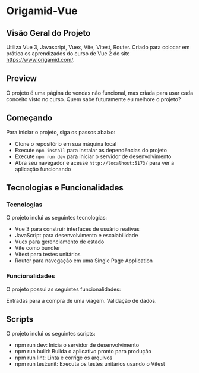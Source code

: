 # Origamid-Vue

## Visão Geral do Projeto
Utiliza Vue 3, Javascript, Vuex, Vite, Vitest, Router.
Criado para colocar em prática os aprendizados do curso de Vue 2 do site https://www.origamid.com/.

## Preview
O projeto é uma página de vendas não funcional, mas criada para usar cada conceito visto no curso. Quem sabe futuramente eu melhore o projeto?

## Começando
Para iniciar o projeto, siga os passos abaixo:

- Clone o repositório em sua máquina local
- Execute ```npm install``` para instalar as dependências do projeto
- Execute ```npm run dev``` para iniciar o servidor de desenvolvimento
- Abra seu navegador e acesse ```http://localhost:5173/``` para ver a aplicação funcionando

## Tecnologias e Funcionalidades
### Tecnologias
O projeto inclui as seguintes tecnologias:

- Vue 3 para construir interfaces de usuário reativas
- JavaScript para desenvolvimento e escalabilidade
- Vuex para gerenciamento de estado
- Vite como bundler
- Vitest para testes unitários
- Router para navegação em uma Single Page Application

### Funcionalidades
O projeto possui as seguintes funcionalidades:

Entradas para a compra de uma viagem.
Validação de dados.

## Scripts
O projeto inclui os seguintes scripts:

- npm run dev: Inicia o servidor de desenvolvimento
- npm run build: Builda o aplicativo pronto para produção
- npm run lint: Linta e corrige os arquivos
- npm run test:unit: Executa os testes unitários usando o Vitest
